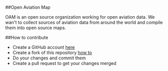 ##Open Aviation Map

OAM is an open source organization working for open aviation data.
We wan't to collect sources of aviation data from around the world
and compile them into open source maps.

##How to contribute

* Create a GitHub account [here](https://github.com/)
* Create a fork of this repository [how to](https://help.github.com/articles/fork-a-repo)
* Do your changes and commit them
* Create a pull request to get your changes merged

